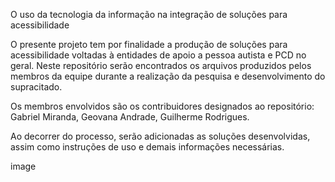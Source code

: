 O uso da tecnologia da informação na integração de soluções para acessibilidade

O presente projeto tem por finalidade a produção de soluções para acessibilidade voltadas à entidades de apoio a pessoa autista e PCD no geral. Neste repositório serão encontrados os arquivos produzidos pelos membros da equipe durante a realização da pesquisa e desenvolvimento do supracitado.

Os membros envolvidos são os contribuidores designados ao repositório: Gabriel Miranda, Geovana Andrade, Guilherme Rodrigues.

Ao decorrer do processo, serão adicionadas as soluções desenvolvidas, assim como instruções de uso e demais informações necessárias.

image
